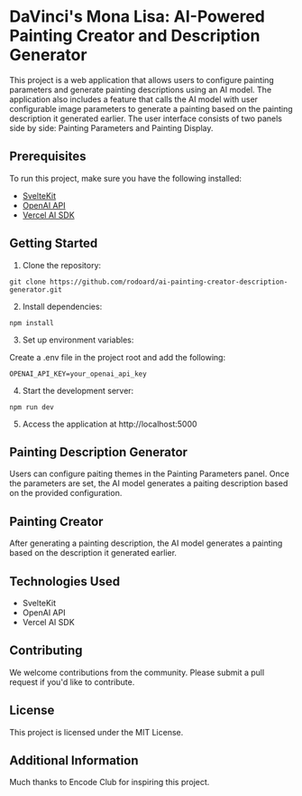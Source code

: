
# DaVinci's Mona Lisa: AI-Powered Painting Creator and Description Generator

This project is a web application that allows users to configure painting parameters and generate painting descriptions using an AI model. The application also includes a feature that calls the AI model with user 
configurable image parameters to generate a painting based on the painting description it generated earlier. The user interface consists of two panels side by side: Painting Parameters and Painting Display.

## Prerequisites

To run this project, make sure you have the following installed:

- [SvelteKit](https://kit.svelte.dev/)
- [OpenAI API](https://beta.openai.com/docs/guides/quickstart)
- [Vercel AI SDK](https://vercel.com/docs/ai)

## Getting Started

1. Clone the repository:


```
git clone https://github.com/rodoard/ai-painting-creator-description-generator.git
```

2. Install dependencies:


```
npm install
```

3. Set up environment variables:

Create a .env file in the project root and add the following:


```
OPENAI_API_KEY=your_openai_api_key
```

4. Start the development server:


```
npm run dev
```

5. Access the application at http://localhost:5000

## Painting Description Generator

Users can configure paiting themes in the Painting  Parameters panel. Once the parameters are set, the AI model generates a paiting description based on the provided configuration.

## Painting Creator

After generating a painting description, the AI model generates a painting based on the description
it generated earlier.

## Technologies Used

- SvelteKit
- OpenAI API
- Vercel AI SDK

## Contributing

We welcome contributions from the community. Please submit a pull request if you'd like to contribute.

## License

This project is licensed under the MIT License.

## Additional Information

Much thanks to Encode Club for inspiring this project.
